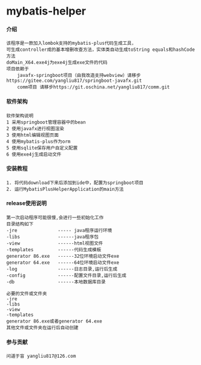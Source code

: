 # mybatis-helper

#### 介绍
    该程序是一款加入lombok支持的mybatis-plus代码生成工具，
    可生成controller成的基本增删改查方法，实体类自动生成toString equals和hashCode方法
    doMain_X64.exe4j为exe4j生成exe文件的代码
    项目依赖于
        javafx-springboot项目（由我改造支持webview）请移步https://gitee.com/yangliu817/springboot-javafx.git
        comm项目 请移步https://git.oschina.net/yangliu817/comm.git
#### 软件架构
    软件架构说明
    1 采用springboot管理容器中的bean
    2 使用javafx进行视图渲染
    3 使用html编辑视图页面
    4 使用mybatis-plus作为orm
    5 使用sqlite保存用户自定义配置
    6 使用exe4j生成启动文件

#### 安装教程

    1. 将代码download下来后添加到ide中，配置为springboot项目
    2. 运行MybatisPlusHelperApplication的main方法

#### release使用说明

    第一次启动程序可能很慢,会进行一些初始化工作
    目录结构如下
    -jre               ----- java程序运行环境
    -libs		       ------java程序包
    -view		       ------html视图文件
    -templates	       ------代码生成模板
    generator 86.exe   ------32位环境启动文件exe
    generator 64.exe   ------64位环境启动文件exe
    -log               ------日志目录,运行后生成
    -config            ------配置文件目录,运行后生成
    -db 		       ------本地数据库目录

    必要的文件或文件夹
    -jre
    -libs
    -view
    -templates
    generator 86.exe或者generator 64.exe
    其他文件或文件夹在运行后自动创建

#### 参与贡献

    问道于盲 yangliu817@126.com
